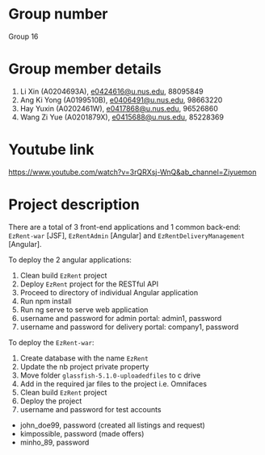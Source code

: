 # Group number
Group 16

# Group member details 
1. Li Xin (A0204693A), e0424616@u.nus.edu, 88095849
2. Ang Ki Yong (A0199510B), e0406491@u.nus.edu, 98663220
3. Hay Yuxin (A0202461W), e0417868@u.nus.edu, 96526860
4. Wang Zi Yue (A0201879X), e0415688@u.nus.edu, 85228369

# Youtube link
https://www.youtube.com/watch?v=3rQRXsj-WnQ&ab_channel=Ziyuemon

# Project description

There are a total of 3 front-end applications and 1 common back-end: `EzRent-war` [JSF], `EzRentAdmin` [Angular] and `EzRentDeliveryManagement` [Angular]. 

To deploy the 2 angular applications:
1. Clean build `EzRent` project 
2. Deploy `EzRent` project for the RESTful API
3. Proceed to directory of individual Angular application 
4. Run npm install 
5. Run ng serve to serve web application 
6. username and password for admin portal: admin1, password
7. username and password for delivery portal: company1, password

To deploy the `EzRent-war`:
1. Create database with the name `EzRent`
2. Update the nb project private property
3. Move folder `glassfish-5.1.0-uploadedfiles` to c drive
4. Add in the required jar files to the project i.e. Omnifaces
5. Clean build `EzRent` project
6. Deploy the project
7. username and password for test accounts
  - john_doe99, password (created all listings and request)
  - kimpossible, password (made offers)
  - minho_89, password

